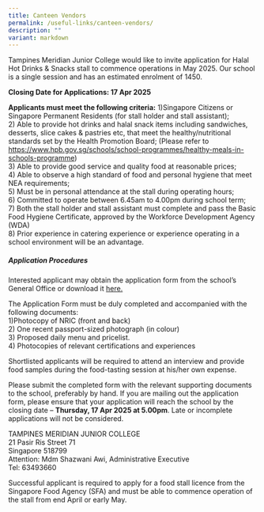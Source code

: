 ```yaml
---
title: Canteen Vendors
permalink: /useful-links/canteen-vendors/
description: ""
variant: markdown
---
```

Tampines Meridian Junior College would like to invite application for Halal Hot Drinks &amp; Snacks stall to commence operations in May 2025. Our school is a single session and has an estimated enrolment of 1450.

**Closing Date for Applications: 17 Apr 2025**

**Applicants must meet the following criteria:**
1)Singapore Citizens or Singapore Permanent Residents (for stall holder and stall assistant);<br>
2) Able to provide hot drinks and halal snack items including sandwiches, desserts, slice cakes &amp; pastries etc, that meet the healthy/nutritional standards set by the Health Promotion Board; (Please refer to https://www.hpb.gov.sg/schools/school-programmes/healthy-meals-in-schools-programme)<br>
3) Able to provide good service and quality food at reasonable prices;<br>
4) Able to observe a high standard of food and personal hygiene that meet NEA requirements;<br> 
5) Must be in personal attendance at the stall during operating hours;<br>
6) Committed to operate between 6.45am to 4.00pm during school term;<br> 
7) Both the stall holder and stall assistant must complete and pass the Basic Food Hygiene Certificate, approved by the Workforce Development Agency (WDA)<br>
8) Prior experience in catering experience or experience operating in a school environment will be an advantage.

##### Application Procedures
Interested applicant may obtain the application form from the school’s General Office or download it [here.](/files/Useful%20Links/Canteen_Stall__Application_Form.pdf)

The Application Form must be duly completed and accompanied with the following documents:<br>
1)Photocopy of NRIC (front and back)<br>
2) One recent passport-sized photograph (in colour)<br>
3) Proposed daily menu and pricelist.<br>
4) Photocopies of relevant certifications and experiences<br>

Shortlisted applicants will be required to attend an interview and provide food samples during the food-tasting session at his/her own expense.

Please submit the completed form with the relevant supporting documents to the school, preferably by hand. If you are mailing out the application form, please ensure that your application will reach the school by the closing date – **Thursday, 17 Apr 2025 at 5.00pm**. Late or incomplete applications will not be considered.

TAMPINES MERIDIAN JUNIOR COLLEGE<br>
21 Pasir Ris Street 71<br>
Singapore 518799<br>
Attention: Mdm Shazwani Awi, Administrative Executive<br>
Tel: 63493660

Successful applicant is required to apply for a food stall licence from the Singapore Food Agency (SFA) and must be able to commence operation of the stall from end April or early May.